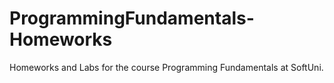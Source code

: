 # ProgrammingFundamentals-Homeworks
Homeworks and Labs for the course Programming Fundamentals at SoftUni.

